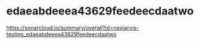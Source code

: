 # edaeabdeeea43629feedeecdaatwo
https://sonarcloud.io/summary/overall?id=neojarvis-testing_edaeabdeeea43629feedeecdaatwo
